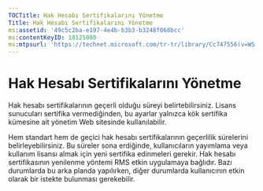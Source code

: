 ```yaml
---
TOCTitle: Hak Hesabı Sertifikalarını Yönetme
Title: Hak Hesabı Sertifikalarını Yönetme
ms:assetid: '49c5c2ba-e197-4e4b-b3b3-b3248f068bcc'
ms:contentKeyID: 18125080
ms:mtpsurl: 'https://technet.microsoft.com/tr-tr/library/Cc747556(v=WS.10)'
---
```


Hak Hesabı Sertifikalarını Yönetme
==================================

Hak hesabı sertifikalarının geçerli olduğu süreyi belirtebilirsiniz. Lisans sunucuları sertifika vermediğinden, bu ayarlar yalnızca kök sertifika kümesine ait yönetim Web sitesinde kullanılabilir.

Hem standart hem de geçici hak hesabı sertifikalarının geçerlilik sürelerini belirleyebilirsiniz. Bu süreler sona erdiğinde, kullanıcıların yayımlama veya kullanım lisansı almak için yeni sertifika edinmeleri gerekir. Hak hesabı sertifikasının yenilenme yöntemi RMS etkin uygulamaya bağlıdır. Bazı durumlarda bu arka planda yapılırken, diğer durumlarda kullanıcının etkin olarak bir istekte bulunması gerekebilir.

